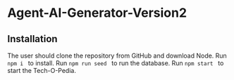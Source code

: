 # Agent-AI-Generator-Version2
## Installation 
The user should clone the repository from GitHub and download Node. 
Run `npm i ` to install.
Run `npm run seed ` to run the database.
Run `npm start ` to start the Tech-O-Pedia.
